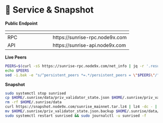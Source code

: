 # 💾 Service & Snapshot

**Public Endpoint**

<table data-header-hidden><thead><tr><th width="133.33331298828125"></th><th></th></tr></thead><tbody><tr><td>RPC</td><td>https://sunrise-rpc.node9x.com</td></tr><tr><td>API</td><td>https://sunrise-api.node9x.com</td></tr></tbody></table>

**Live Peers**

```bash
PEERS=$(curl -sS https://sunrise-rpc.node9x.com/net_info | jq -r '.result.peers[] | "\(.node_info.id)@\(.remote_ip):\(.node_info.listen_addr)"' | awk -F ':' '{print $1":"$(NF)}' | paste -sd, -)
echo $PEERS
sed -i.bak -e "s/^persistent_peers *=.*/persistent_peers = \"$PEERS\"/" $HOME/.sunrise/config/config.toml
```

**Snapshot**

```bash
sudo systemctl stop sunrised
cp $HOME/.sunrise/data/priv_validator_state.json $HOME/.sunrise/priv_validator_state.json.backup
rm -rf $HOME/.sunrise/data
curl https://snapshot.node9x.com/sunrise_mainnet.tar.lz4 | lz4 -dc - | tar -xf - -C $HOME/.sunrise
mv $HOME/.sunrise/priv_validator_state.json.backup $HOME/.sunrise/data/priv_validator_state.json
sudo systemctl restart sunrised && sudo journalctl -u sunrised -f
```
